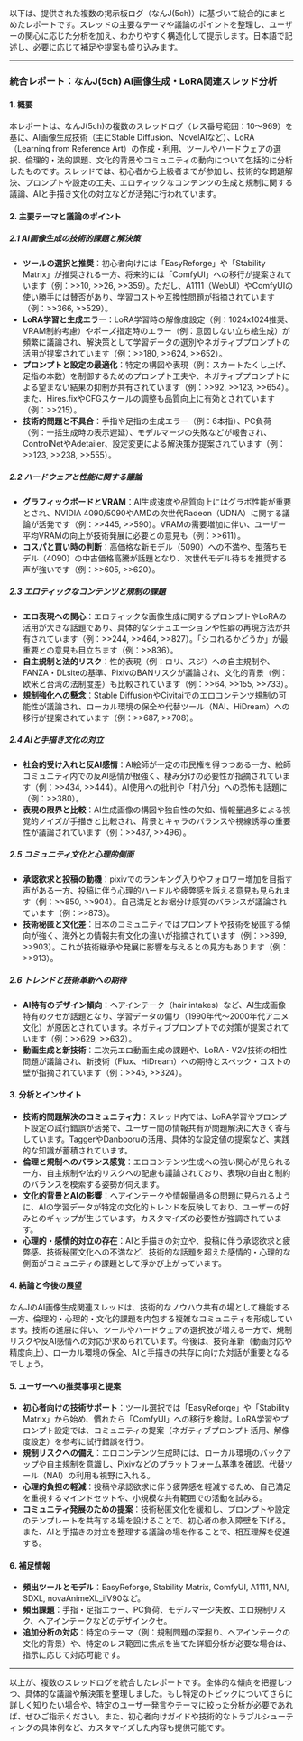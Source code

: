 以下は、提供された複数の掲示板ログ（なんJ(5ch)）に基づいて統合的にまとめたレポートです。スレッドの主要なテーマや議論のポイントを整理し、ユーザーの関心に応じた分析を加え、わかりやすく構造化して提示します。日本語で記述し、必要に応じて補足や提案も盛り込みます。

---

### 統合レポート：なんJ(5ch) AI画像生成・LoRA関連スレッド分析

#### 1. 概要
本レポートは、なんJ(5ch)の複数のスレッドログ（レス番号範囲：10～969）を基に、AI画像生成技術（主にStable Diffusion、NovelAIなど）、LoRA（Learning from Reference Art）の作成・利用、ツールやハードウェアの選択、倫理的・法的課題、文化的背景やコミュニティの動向について包括的に分析したものです。スレッドでは、初心者から上級者までが参加し、技術的な問題解決、プロンプトや設定の工夫、エロティックなコンテンツの生成と規制に関する議論、AIと手描き文化の対立などが活発に行われています。

#### 2. 主要テーマと議論のポイント

##### 2.1 AI画像生成の技術的課題と解決策
- **ツールの選択と推奨**：初心者向けには「EasyReforge」や「Stability Matrix」が推奨される一方、将来的には「ComfyUI」への移行が提案されています（例：>>10, >>26, >>359）。ただし、A1111（WebUI）やComfyUIの使い勝手には賛否があり、学習コストや互換性問題が指摘されています（例：>>366, >>529）。
- **LoRA学習と生成エラー**：LoRA学習時の解像度設定（例：1024x1024推奨、VRAM制約考慮）やポーズ指定時のエラー（例：意図しない立ち絵生成）が頻繁に議論され、解決策として学習データの選別やネガティブプロンプトの活用が提案されています（例：>>180, >>624, >>652）。
- **プロンプトと設定の最適化**：特定の構図や表現（例：スカートたくし上げ、足指の本数）を制御するためのプロンプト工夫や、ネガティブプロンプトによる望まない結果の抑制が共有されています（例：>>92, >>123, >>654）。また、Hires.fixやCFGスケールの調整も品質向上に有効とされています（例：>>215）。
- **技術的問題と不具合**：手指や足指の生成エラー（例：6本指）、PC負荷（例：一括生成時の表示遅延）、モデルマージの失敗などが報告され、ControlNetやAdetailer、設定変更による解決策が提案されています（例：>>123, >>238, >>555）。

##### 2.2 ハードウェアと性能に関する議論
- **グラフィックボードとVRAM**：AI生成速度や品質向上にはグラボ性能が重要とされ、NVIDIA 4090/5090やAMDの次世代Radeon（UDNA）に関する議論が活発です（例：>>445, >>590）。VRAMの需要増加に伴い、ユーザー平均VRAMの向上が技術発展に必要との意見も（例：>>611）。
- **コスパと買い時の判断**：高価格な新モデル（5090）への不満や、型落ちモデル（4090）の中古価格高騰が話題となり、次世代モデル待ちを推奨する声が強いです（例：>>605, >>620）。

##### 2.3 エロティックなコンテンツと規制の課題
- **エロ表現への関心**：エロティックな画像生成に関するプロンプトやLoRAの活用が大きな話題であり、具体的なシチュエーションや性癖の再現方法が共有されています（例：>>244, >>464, >>827）。「シコれるかどうか」が最重要との意見も目立ちます（例：>>836）。
- **自主規制と法的リスク**：性的表現（例：ロリ、スジ）への自主規制や、FANZA・DLsiteの基準、PixivのBANリスクが議論され、文化的背景（例：欧米と台湾の法制度差）も比較されています（例：>>64, >>155, >>733）。
- **規制強化への懸念**：Stable DiffusionやCivitaiでのエロコンテンツ規制の可能性が議論され、ローカル環境の保全や代替ツール（NAI、HiDream）への移行が提案されています（例：>>687, >>708）。

##### 2.4 AIと手描き文化の対立
- **社会的受け入れと反AI感情**：AI絵師が一定の市民権を得つつある一方、絵師コミュニティ内での反AI感情が根強く、棲み分けの必要性が指摘されています（例：>>434, >>444）。AI使用への批判や「村八分」への恐怖も話題に（例：>>380）。
- **表現の限界と比較**：AI生成画像の構図や独自性の欠如、情報量過多による視覚的ノイズが手描きと比較され、背景とキャラのバランスや視線誘導の重要性が議論されています（例：>>487, >>496）。

##### 2.5 コミュニティ文化と心理的側面
- **承認欲求と投稿の動機**：pixivでのランキング入りやフォロワー増加を目指す声がある一方、投稿に伴う心理的ハードルや疲弊感を訴える意見も見られます（例：>>850, >>904）。自己満足とお裾分け感覚のバランスが議論されています（例：>>873）。
- **技術秘匿と文化差**：日本のコミュニティではプロンプトや技術を秘匿する傾向が強く、海外との情報共有文化の違いが指摘されています（例：>>899, >>903）。これが技術継承や発展に影響を与えるとの見方もあります（例：>>913）。

##### 2.6 トレンドと技術革新への期待
- **AI特有のデザイン傾向**：ヘアインテーク（hair intakes）など、AI生成画像特有のクセが話題となり、学習データの偏り（1990年代～2000年代アニメ文化）が原因とされています。ネガティブプロンプトでの対策が提案されています（例：>>629, >>632）。
- **動画生成と新技術**：二次元エロ動画生成の課題や、LoRA・V2V技術の相性問題が議論され、新技術（Flux、HiDream）への期待とスペック・コストの壁が指摘されています（例：>>45, >>324）。

#### 3. 分析とインサイト
- **技術的問題解決のコミュニティ力**：スレッド内では、LoRA学習やプロンプト設定の試行錯誤が活発で、ユーザー間の情報共有が問題解決に大きく寄与しています。TaggerやDanbooruの活用、具体的な設定値の提案など、実践的な知識が蓄積されています。
- **倫理と規制へのバランス感覚**：エロコンテンツ生成への強い関心が見られる一方、自主規制や法的リスクへの配慮も議論されており、表現の自由と制約のバランスを模索する姿勢が伺えます。
- **文化的背景とAIの影響**：ヘアインテークや情報量過多の問題に見られるように、AIの学習データが特定の文化的トレンドを反映しており、ユーザーの好みとのギャップが生じています。カスタマイズの必要性が強調されています。
- **心理的・感情的対立の存在**：AIと手描きの対立や、投稿に伴う承認欲求と疲弊感、技術秘匿文化への不満など、技術的な話題を超えた感情的・心理的な側面がコミュニティの課題として浮かび上がっています。

#### 4. 結論と今後の展望
なんJのAI画像生成関連スレッドは、技術的なノウハウ共有の場として機能する一方、倫理的・心理的・文化的課題を内包する複雑なコミュニティを形成しています。技術の進展に伴い、ツールやハードウェアの選択肢が増える一方で、規制リスクや反AI感情への対応が求められています。今後は、技術革新（動画対応や精度向上）、ローカル環境の保全、AIと手描きの共存に向けた対話が重要となるでしょう。

#### 5. ユーザーへの推奨事項と提案
- **初心者向けの技術サポート**：ツール選択では「EasyReforge」や「Stability Matrix」から始め、慣れたら「ComfyUI」への移行を検討。LoRA学習やプロンプト設定では、コミュニティの提案（ネガティブプロンプト活用、解像度設定）を参考に試行錯誤を行う。
- **規制リスクへの備え**：エロコンテンツ生成時には、ローカル環境のバックアップや自主規制を意識し、Pixivなどのプラットフォーム基準を確認。代替ツール（NAI）の利用も視野に入れる。
- **心理的負担の軽減**：投稿や承認欲求に伴う疲弊感を軽減するため、自己満足を重視するマインドセットや、小規模な共有範囲での活動を試みる。
- **コミュニティ発展のための提案**：技術秘匿文化を緩和し、プロンプトや設定のテンプレートを共有する場を設けることで、初心者の参入障壁を下げる。また、AIと手描きの対立を整理する議論の場を作ることで、相互理解を促進する。

#### 6. 補足情報
- **頻出ツールとモデル**：EasyReforge, Stability Matrix, ComfyUI, A1111, NAI, SDXL, novaAnimeXL_ilV90など。
- **頻出課題**：手指・足指エラー、PC負荷、モデルマージ失敗、エロ規制リスク、ヘアインテークなどのデザインクセ。
- **追加分析の対応**：特定のテーマ（例：規制問題の深掘り、ヘアインテークの文化的背景）や、特定のレス範囲に焦点を当てた詳細分析が必要な場合は、指示に応じて対応可能です。

---

以上が、複数のスレッドログを統合したレポートです。全体的な傾向を把握しつつ、具体的な議論や解決策を整理しました。もし特定のトピックについてさらに詳しく知りたい場合や、特定のユーザー発言やテーマに絞った分析が必要であれば、ぜひご指示ください。また、初心者向けガイドや技術的なトラブルシューティングの具体例など、カスタマイズした内容も提供可能です。